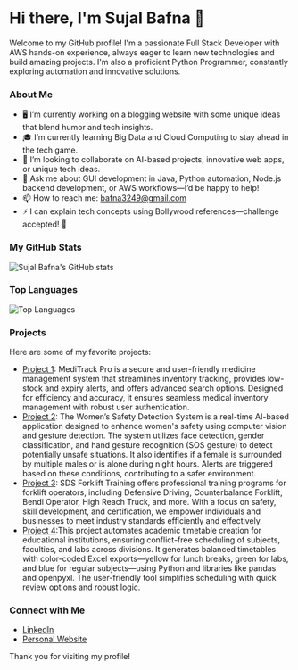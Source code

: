 # Hi there, I'm Sujal Bafna 👋

Welcome to my GitHub profile! I'm a passionate Full Stack Developer with AWS hands-on experience, always eager to learn new technologies and build amazing projects. I'm also a proficient Python Programmer, constantly exploring automation and innovative solutions.

### About Me

- 🖥️ I’m currently working on a blogging website with some unique ideas that blend humor and tech insights.
- 🎓 I’m currently learning Big Data and Cloud Computing to stay ahead in the tech game.
- 🤝 I’m looking to collaborate on AI-based projects, innovative web apps, or unique tech ideas.
- 💬 Ask me about GUI development in Java, Python automation, Node.js backend development, or AWS workflows—I’d be happy to help!
- 📫 How to reach me: bafna3249@gmail.com
- ⚡ I can explain tech concepts using Bollywood references—challenge accepted! 🎥

### My GitHub Stats

![Sujal Bafna's GitHub stats](https://github-readme-stats.vercel.app/api?username=sujalbafna&show_icons=true&theme=radical)

### Top Languages

![Top Languages](https://github-readme-stats.vercel.app/api/top-langs/?username=sujalbafna&layout=compact&theme=radical)

### Projects

Here are some of my favorite projects:

- [Project 1](https://github.com/sujalbafna/Medicine-Management-Store): MediTrack Pro is a secure and user-friendly medicine management system that streamlines inventory tracking, provides low-stock and expiry alerts, and offers advanced search options. Designed for efficiency and accuracy, it ensures seamless medical inventory management with robust user authentication.
- [Project 2](https://github.com/sujalbafna/Safira): The Women’s Safety Detection System is a real-time AI-based application designed to enhance women's safety using computer vision and gesture detection. The system utilizes face detection, gender classification, and hand gesture recognition (SOS gesture) to detect potentially unsafe situations. It also identifies if a female is surrounded by multiple males or is alone during night hours. Alerts are triggered based on these conditions, contributing to a safer environment.
- [Project 3](https://sdsforklifttraining.com): SDS Forklift Training offers professional training programs for forklift operators, including Defensive Driving, Counterbalance Forklift, Bendi Operator, High Reach Truck, and more. With a focus on safety, skill development, and certification, we empower individuals and businesses to meet industry standards efficiently and effectively.
- [Project 4](https://github.com/sujalbafna/Timely-Tables):This project automates academic timetable creation for educational institutions, ensuring conflict-free scheduling of subjects, faculties, and labs across divisions. It generates balanced timetables with color-coded Excel exports—yellow for lunch breaks, green for labs, and blue for regular subjects—using Python and libraries like pandas and openpyxl. The user-friendly tool simplifies scheduling with quick review options and robust logic.
   
### Connect with Me

- [LinkedIn](www.linkedin.com/in/sujal-bafna-70a343238/)
- [Personal Website](https://sujalbafna.com)

Thank you for visiting my profile!
